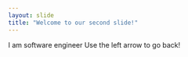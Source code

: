 ```yaml
---
layout: slide
title: "Welcome to our second slide!"
---
```

I am software engineer
Use the left arrow to go back!
